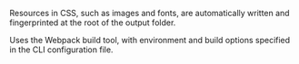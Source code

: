 Resources in CSS, such as images and fonts, are automatically written and fingerprinted at the root of the output folder.

Uses the Webpack build tool, with environment and build options specified in the CLI configuration file.
